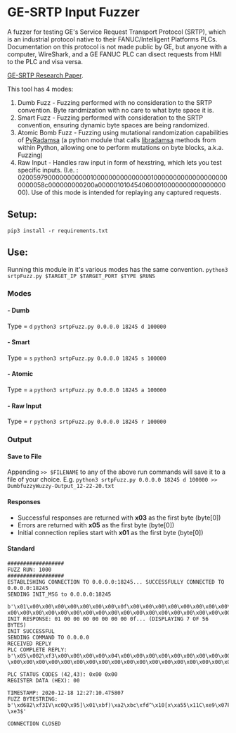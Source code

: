 # GE-SRTP Input Fuzzer
A fuzzer for testing GE's Service Request Transport Protocol (SRTP), which is an industrial protocol native to their FANUC/Intelligent Platforms PLCs. Documentation on this protocol is not made public by GE, but anyone with a computer, WireShark, and a GE FANUC PLC can disect requests from HMI to the PLC and visa versa.

[GE-SRTP Research Paper](https://www.sciencedirect.com/science/article/pii/S1742287617301925). 

This tool has 4 modes:
1. Dumb Fuzz - Fuzzing performed with no consideration to the SRTP convention. Byte randmization with no care to what byte space it is.
2. Smart Fuzz - Fuzzing performed with consideration to the SRTP convention, ensuring dynamic byte spaces are being randomized.
3. Atomic Bomb Fuzz - Fuzzing using mutational randomization capabilities of [PyRadamsa](https://pypi.org/project/pyradamsa/) (a python module that calls [libradamsa](https://github.com/andreafioraldi/libradamsa) methods from within Python, allowing one to perform mutations on byte blocks, a.k.a. Fuzzing)
4. Raw Input - Handles raw input in form of hexstring, which lets you test specific inputs. (I.e. : 02005979000000000001000000000000000100000000000000000000000058c000000000200a000001010454060001000000000000000000). Use of this mode is intended for replaying any captured requests.
## Setup: ##
`pip3 install -r requirements.txt`
## Use: ##
Running this module in it's various modes has the same convention. 
`python3 srtpFuzz.py $TARGET_IP $TARGET_PORT $TYPE $RUNS`
### Modes ###
#### - Dumb
Type = `d`
` python3 srtpFuzz.py 0.0.0.0 18245 d 100000 `
#### - Smart
Type = `s`
` python3 srtpFuzz.py 0.0.0.0 18245 s 100000 `
#### - Atomic
Type = `a`
` python3 srtpFuzz.py 0.0.0.0 18245 a 100000 `
#### - Raw Input
Type = `r`
` python3 srtpFuzz.py 0.0.0.0 18245 r 100000 `

### Output ###
#### Save to File ####
Appending `>> $FILENAME` to any of the above run commands will save it to a file of your choice.
E.g.
`python3 srtpFuzz.py 0.0.0.0 18245 d 100000 >> DumbfuzzyWuzzy-Output_12-22-20.txt`
#### Responses ####
- Successful responses are returned with **x03** as the first byte (byte[0])
- Errors are returned with **x05** as the first byte (byte[0])
- Initial connection replies start with **x01** as the first byte (byte[0])
#### Standard ####
```
##################
FUZZ RUN: 1000
##################
ESTABLISHING CONNECTION TO 0.0.0.0:18245... SUCCESSFULLY CONNECTED TO 0.0.0.0:18245
SENDING INIT_MSG to 0.0.0.0:18245

b'\x01\x00\x00\x00\x00\x00\x00\x00\x0f\x00\x00\x00\x00\x00\x00\x00\x00\x00\x00\x00\x00\x00\x00\x00\x00\x00\x00\x00\x00\x00\x00\x00\x00\x00\x00\
x00\x00\x00\x00\x00\x00\x00\x00\x00\x00\x00\x00\x00\x00\x00\x00\x00\x00\x00\x00\x00'
INIT RESPONSE: 01 00 00 00 00 00 00 00 0f... (DISPLAYING 7 OF 56 BYTES)
INIT SUCCESSFUL
SENDING COMMAND TO 0.0.0.0
RECEIVED REPLY
PLC COMPLETE REPLY: 
b'\x05\x002\xf3\x00\x00\x00\x00\x04\x00\x00\x00\x00\x00\x00\x00\x00\x00\x00\x00\x00\x00\x00\x00\x00\x00\x00\x00\x00\x00\x00\x00\x00\x00\x00\x00
\x00\x00\x00\x00\x00\x00\x00\x00\x00\x00\x00\x00\x00\x00\x00\x00\x00\x00\x00\x00'

PLC STATUS CODES (42,43): 0x00 0x00
REGISTER DATA (HEX): 00

TIMESTAMP: 2020-12-18 12:27:10.475807
FUZZ BYTESTRING: 
b'\xd682\xf3IV\xc0Q\x95]\x01\xbf)\xa2\xbc\xfd^\x10[x\xa55\x11C\xe9\x07F<\xe4\x19\x0cH&\x03}\xd0\x92X\x0c3\xeb\x00X:v\xe0\x9b\xdb\x93\xb6K2\xd4y
\xe3$'

CONNECTION CLOSED
```
